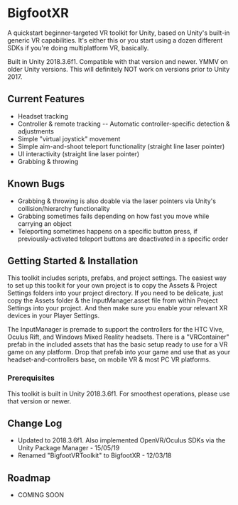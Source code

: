 # BigfootXR
A quickstart beginner-targeted VR toolkit for Unity, based on Unity's built-in generic VR capabilities. It's either this or you start using a dozen different SDKs if you're doing multiplatform VR, basically.

Built in Unity 2018.3.6f1. Compatible with that version and newer. YMMV on older Unity versions. 
This will definitely NOT work on versions prior to Unity 2017.


## Current Features
- Headset tracking
- Controller & remote tracking
-- Automatic controller-specific detection & adjustments
- Simple "virtual joystick" movement
- Simple aim-and-shoot teleport functionality (straight line laser pointer)
- UI interactivity (straight line laser pointer)
- Grabbing & throwing


## Known Bugs
- Grabbing & throwing is also doable via the laser pointers via Unity's collision/hierarchy functionality
- Grabbing sometimes fails depending on how fast you move while carrying an object
- Teleporting sometimes happens on a specific button press, if previously-activated teleport buttons are deactivated in a specific order


## Getting Started & Installation

This toolkit includes scripts, prefabs, and project settings. 
The easiest way to set up this toolkit for your own project is to copy the Assets & Project Settings folders into your project directory.
If you need to be delicate, just copy the Assets folder & the InputManager.asset file from within Project Settings into your project. And then make sure you enable your relevant XR devices in your Player Settings.

The InputManager is premade to support the controllers for the HTC Vive, Oculus Rift, and Windows Mixed Reality headsets.
There is a "VRContainer" prefab in the included assets that has the basic setup ready to use for a VR game on any platform. Drop that prefab into your game and use that as your headset-and-controllers base, on mobile VR & most PC VR platforms.

### Prerequisites

This toolkit is built in Unity 2018.3.6f1. For smoothest operations, please use that version or newer.


## Change Log
- Updated to 2018.3.6f1. Also implemented OpenVR/Oculus SDKs via the Unity Package Manager - 15/05/19
- Renamed "BigfootVRToolkit" to BigfootXR - 12/03/18


## Roadmap
- COMING SOON
